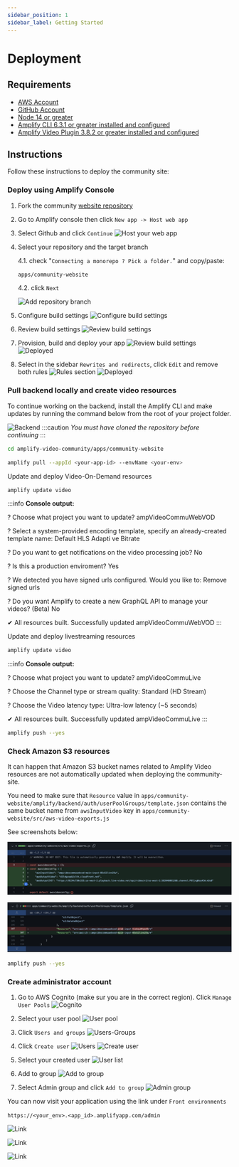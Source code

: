 ```yaml
---
sidebar_position: 1
sidebar_label: Getting Started
---
```

# Deployment

## Requirements
* [AWS Account](https://aws.amazon.com/account/)
* [GitHub Account](https://github.com)
* [Node 14 or greater](https://nodejs.org/en/download/)
* [Amplify CLI 6.3.1 or greater installed and configured](https://aws-amplify.github.io/docs/cli-toolchain/quickstart#quickstart)
* [Amplify Video Plugin 3.8.2 or greater installed and configured](https://github.com/awslabs/amplify-video)


## Instructions
Follow these instructions to deploy the community site:

### Deploy using Amplify Console

1. Fork the community [website repository](https://github.com/aws-samples/amplify-video-community)

2. Go to Amplify console then click `New app -> Host web app`
3. Select Github and click `Continue`
![Host your web app](./images/host-your-webapp.png)
4. Select your repository and the target branch
    
    4.1. check "`Connecting a monorepo ? Pick a folder.`" and copy/paste:
    ```bash
    apps/community-website 
    ```
    4.2. click `Next`
    
    ![Add repository branch](./images/add-repo-branch.png)

5. Configure build settings
![Configure build settings](./images/build-settings.png)
6. Review build settings
![Review build settings](./images/review.png)
7. Provision, build and deploy your app
![Review build settings](./images/provision.png)
![Deployed](./images/done.png)

8. Select in the sidebar `Rewrites and redirects`, click `Edit` and remove both rules
![Rules section](./images/rewrites-redirects.png)
![Deployed](./images/rules.png)

### Pull backend locally and create video resources
To continue working on the backend, install the Amplify CLI and make updates by running the command below from the root of your project folder.

![Backend](./images/backend.png)
:::caution
*You must have cloned the repository before continuing*
:::
```bash
cd amplify-video-community/apps/community-website
```

```bash
amplify pull --appId <your-app-id> --envName <your-env>
```

Update and deploy Video-On-Demand resources
```bash
amplify update video
```

:::info **Console output:**

? Choose what project you want to update? ampVideoCommuWebVOD

? Select a system-provided encoding template, specify an already-created template name:  Default HLS Adapti
ve Bitrate

? Do you want to get notifications on the video processing job? No

? Is this a production enviroment? Yes

? We detected you have signed urls configured. Would you like to: Remove signed urls

? Do you want Amplify to create a new GraphQL API to manage your videos? (Beta) No

✔ All resources built.
Successfully updated ampVideoCommuWebVOD
:::

Update and deploy livestreaming resources
```bash
amplify update video
```
:::info **Console output:**

? Choose what project you want to update? ampVideoCommuLive

? Choose the Channel type or stream quality: Standard (HD Stream)

? Choose the Video latency type: Ultra-low latency (~5 seconds)

✔ All resources built.
Successfully updated ampVideoCommuLive
:::

```bash
amplify push --yes
```

### Check Amazon S3 resources

It can happen that Amazon S3 bucket names related to Amplify Video resources are not automatically updated when deploying the community-site.

You need to make sure that `Resource` value in `apps/community-website/amplify/backend/auth/userPoolGroups/template.json` contains the same bucket name from `awsInputVideo` key in `apps/community-website/src/aws-video-exports.js` 

See screenshots below:

![AWS video export](./images/aws-video-exports.png)

![User pool template](./images/user-pool-group-template.png)

```bash
amplify push --yes
```

### Create administrator account

1. Go to AWS Cognito (make sur you are in the correct region). Click `Manage User Pools`
![Cognito](./images/admin/cognito.png)

2. Select your user pool
![User pool](./images/admin/user-pool.png)

3. Click `Users and groups` 
![Users-Groups](./images/admin/users-groups.png)

4. Click `Create user`
![Users](./images/admin/users.png)
![Create user](./images/admin/create-user.png)

5. Select your created user
![User list](./images/admin/user-list.png)

6. Add to group
![Add to group](./images/admin/add-to-group.png)

7. Select Admin group and click `Add to group`
![Admin group](./images/admin/admin-group.png)

You can now visit your application using the link under `Front environments` 

`https://<your_env>.<app_id>.amplifyapp.com/admin`

![Link](./images/done.png)

![Link](./images/admin/log-in.png)

![Link](./images/admin/admin-panel.png)